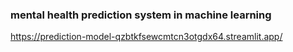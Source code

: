 ### mental health prediction system in machine learning
https://prediction-model-qzbtkfsewcmtcn3otgdx64.streamlit.app/
